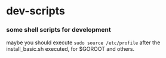 # dev-scripts

### some shell scripts for development

maybe you should execute `sudo source /etc/profile` after 
the install_basic.sh executed, for $GOROOT and others.
